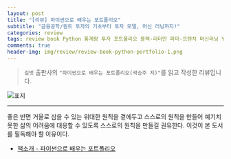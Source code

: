 ```yaml
---  
layout: post  
title: "[리뷰] 파이썬으로 배우는 포트폴리오"  
subtitle: "금융공학/퀀트 투자의 기초부터 투자 모델, 머신 러닝까지!"  
categories: review  
tags: review book Python 통계량 투자 포트폴리오 블랙-리터만 파마-프렌치 머신러닝 Yahoo_fin    
comments: true  
header-img: img/review/review-book-python-portfolio-1.png
---  
```

  
> `길벗` 출판사의 `"파이썬으로 배우는 포트폴리오(곽승주 저)"`를 읽고 작성한 리뷰입니다.  

![표지](https://theorydb.github.io/assets/img/review/review-book-python-portfolio-1.png)  

---

좋은 반면 거울로 삼을 수 있는 위대한 원칙을 곁에두고 스스로의 원칙을 만들어 예기치 못한 삶의 어려움에 대응할 수 있도록 스스로의 원칙을 만들길 권유한다. 이것이 본 도서를 필독해야 할 이유이다.

* [책소개 - 파이썬으로 배우는 포트폴리오](http://www.yes24.com/Product/Goods/97928496?OzSrank=1)

